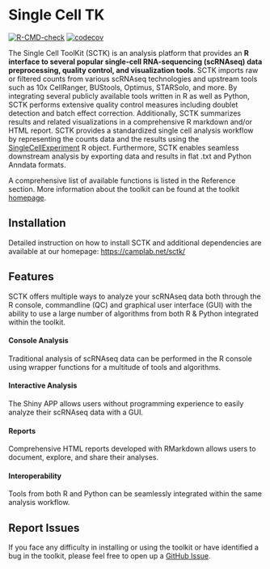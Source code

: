 # Single Cell TK
  <!-- badges: start -->
[![R-CMD-check](https://github.com/compbiomed/singleCellTK/workflows/R-CMD-check/badge.svg)](https://github.com/compbiomed/singleCellTK/actions)
[![codecov](https://codecov.io/gh/compbiomed/singleCellTK/branch/master/graph/badge.svg)](https://codecov.io/gh/compbiomed/singleCellTK)
<!-- badges: end -->

The Single Cell ToolKit (SCTK) is an analysis platform that provides an **R interface to several popular single-cell RNA-sequencing (scRNAseq) data preprocessing, quality control, and visualization tools**. SCTK imports raw or filtered counts from various scRNAseq technologies and upstream tools such as 10x CellRanger, BUStools, Optimus, STARSolo, and more. By integrating several publicly available tools written in R as well as Python, SCTK performs extensive quality control measures including doublet detection and batch effect correction. Additionally, SCTK summarizes results and related visualizations in a comprehensive R markdown and/or HTML report. SCTK provides a standardized single cell analysis workflow by representing the counts data and the results using the [SingleCellExperiment](https://www.bioconductor.org/packages/release/bioc/html/SingleCellExperiment.html) R object. Furthermore, SCTK enables seamless downstream analysis by exporting data and results in flat .txt and Python Anndata formats.  

A comprehensive list of available functions is listed in the Reference section. More information about the toolkit can be found at the toolkit [homepage](https://camplab.net/sctk/).

## Installation

Detailed instruction on how to install SCTK and additional dependencies are available at our homepage:
https://camplab.net/sctk/

## Features
SCTK offers multiple ways to analyze your scRNAseq data both through the R console, commandline (QC) and graphical user interface (GUI) with the ability to use a large number of algorithms from both R & Python integrated within the toolkit. 
#### Console Analysis
Traditional analysis of scRNAseq data can be performed in the R console using wrapper functions for a multitude of tools and algorithms.
#### Interactive Analysis
The Shiny APP allows users without programming experience to easily analyze their scRNAseq data with a GUI.
#### Reports
Comprehensive HTML reports developed with RMarkdown allows users to document, explore, and share their analyses.
#### Interoperability
Tools from both R and Python can be seamlessly integrated within the same analysis workflow.

## Report Issues

If you face any difficulty in installing or using the toolkit or have identified a bug in the toolkit, please feel free to open up a [GitHub Issue](https://github.com/compbiomed/singleCellTK/issues).

